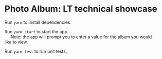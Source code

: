 # Photo Album: LT technical showcase

Run `yarn` to install dependencies.  

Run `yarn start` to start the app.  
&nbsp;&nbsp;&nbsp;&nbsp; Note: the app will prompt you to enter a value for the album you would like to view.  

Run `yarn test` to run unit tests.
